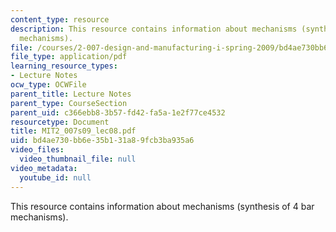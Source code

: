 ```yaml
---
content_type: resource
description: This resource contains information about mechanisms (synthesis of 4 bar
  mechanisms).
file: /courses/2-007-design-and-manufacturing-i-spring-2009/bd4ae730bb6e35b131a89fcb3ba935a6_MIT2_007s09_lec08.pdf
file_type: application/pdf
learning_resource_types:
- Lecture Notes
ocw_type: OCWFile
parent_title: Lecture Notes
parent_type: CourseSection
parent_uid: c366ebb8-3b57-fd42-fa5a-1e2f77ce4532
resourcetype: Document
title: MIT2_007s09_lec08.pdf
uid: bd4ae730-bb6e-35b1-31a8-9fcb3ba935a6
video_files:
  video_thumbnail_file: null
video_metadata:
  youtube_id: null
---
```

This resource contains information about mechanisms (synthesis of 4 bar mechanisms).

